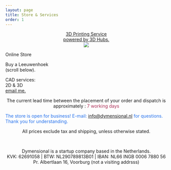```yaml
---
layout: page
title: Store & Services
order: 1
---
```


<div class="grid">
<div class="col-1-3 btn-red" align="center" >
<p>
  <a href="https://www.3dhubs.com/den-haag/hubs/dymensional/3dprint">
  3D Printing Service <br> powered by 3D Hubs.</a>
  <br><img src="https://www.3dhubs.com/sites/default/files/logo-heart-white-gradient-30px.png?hubid=31829">
</p>
</div>


<div class="col-2-3 btn-green">
<p>Online Store</p>
<p>Buy a Leeuwenhoek <br>(scroll below).</p>
<!-- insert down arrow -->
</div>

<div class="col-3-3 btn-red">
<p>CAD services: <br>2D & 3D <br> <a href="mailto:bislip@dymensional.nl">email me.</a></p>
</div>
<p align="center">The current lead time between the placement of your order and dispatch is approximately :<span style="color:#ac2e56;"> 7 working days </span></p>
<p style="color:#2571ec;">The store is open for business! E-mail: <a href="mailto:info@dymensional.nl">info@dymensional.nl</a> for questions. Thank you for understanding.</p>
</div>

<div id="my-store-6571045"></div>
<div>
<script type="text/javascript" src="http://app.ecwid.com/script.js?6571045" charset="utf-8"></script><script type="text/javascript"> xProductBrowser("categoriesPerRow=3","views=grid(3,3) list(10) table(20)","categoryView=grid","searchView=list","id=my-store-6571045");</script>
</div>
<p align="center">All prices exclude tax and shipping, unless otherwise stated.</p>
<p>&nbsp;</p>
<p align="center">Dymensional is a startup company based in the Netherlands.<br>
KVK: 62691058 | BTW: NL290789813B01 | IBAN: NL66 INGB 0006 7880 56 <br>
Pr. Albertlaan 16, Voorburg (not a visiting addrsss) </p>
